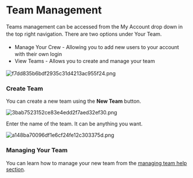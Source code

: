 # Team Management

<p><span style="line-height:1.45em;">Teams management can be accessed from the My Account drop down in the top right navigation. There are two options under Your Team.</span><br /></p><p></p><ul><li><span style="line-height:21.75px;">Manage Your Crew - Allowing you to add new users to your account with their own login</span></li><li><span style="line-height:21.75px;">View Teams - Allows you to create and manage your team</span></li></ul><p></p><p><img src="/uploads/redactor/pages/f7dd835b6bdf2935c31d4213ac955f24.png" alt="f7dd835b6bdf2935c31d4213ac955f24.png" /></p><h3>Create Team</h3><p></p><p>You can create a new team using the <b>New Team</b> button.</p><p></p><p><img src="/uploads/redactor/pages/3bab7523152ce83e4edd2f7aed32ef30.png" alt="3bab7523152ce83e4edd2f7aed32ef30.png" /></p>Enter the name of the team. It can be anything you want.<p></p><p><img src="/uploads/redactor/pages/a148ba70096df1e6cf24fe12c303375d.png" alt="a148ba70096df1e6cf24fe12c303375d.png" /></p><h3>Managing Your Team</h3><div>You can learn how to manage your new team from the <a href="/page/team_view">managing team help section</a>.</div><p><br /></p>
